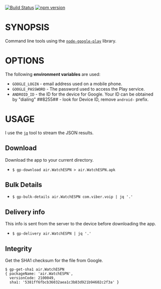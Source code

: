 [![Build Status](https://travis-ci.org/dweinstein/node-google-play-cli.png)](https://travis-ci.org/dweinstein/node-google-play-cli)
[![npm version](https://badge.fury.io/js/google-play-cli.svg)](http://badge.fury.io/js/google-play-cli)

# SYNOPSIS

Command line tools using the
[`node-google-play`](https://github.com/dweinstein/node-google-play) library.

# OPTIONS

The following **environment variables** are used:

- `GOOGLE_LOGIN` - email address used on a mobile phone.
- `GOOGLE_PASSWORD` - The password used to access the Play service.
- `ANDROID_ID` - the ID for the device for Google. Your ID can be obtained by
  "dialing" *#*#8255#*#* - look for Device ID, remove `android-` prefix.

# USAGE

I use the [`jq`](https://github.com/stedolan/jq) tool to stream the JSON results.

## Download

Download the app to your current directory.
- `$ gp-download air.WatchESPN > air.WatchESPN.apk`

## Bulk Details

- `$ gp-bulk-details air.WatchESPN com.viber.voip | jq '.'`

## Delivery info

This info is sent from the server to the device before downloading the app.

- `$ gp-delivery air.WatchESPN | jq '.'`

## Integrity

Get the SHA1 checksum for the file from Google.

```
$ gp-get-sha1 air.WatchESPN
{ packageName: 'air.WatchESPN',
  versionCode: 2100049,
  sha1: '5381ff6fbcb36032aea1c3b83d921b94602c2f3a' }
```
